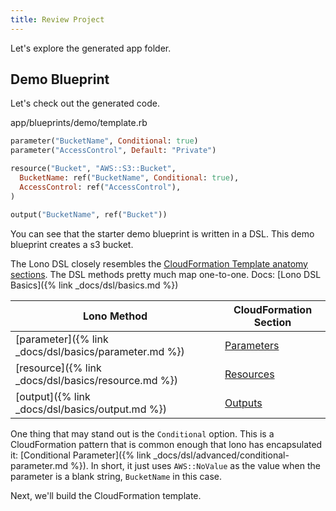 ```yaml
---
title: Review Project
---
```


Let's explore the generated app folder.

## Demo Blueprint

Let's check out the generated code.

app/blueprints/demo/template.rb

```ruby
parameter("BucketName", Conditional: true)
parameter("AccessControl", Default: "Private")

resource("Bucket", "AWS::S3::Bucket",
  BucketName: ref("BucketName", Conditional: true),
  AccessControl: ref("AccessControl"),
)

output("BucketName", ref("Bucket"))
```

You can see that the starter demo blueprint is written in a DSL.  This demo blueprint creates a s3 bucket.

The Lono DSL closely resembles the [CloudFormation Template anatomy sections](https://docs.aws.amazon.com/AWSCloudFormation/latest/UserGuide/template-anatomy.html). The DSL methods pretty much map one-to-one. Docs: [Lono DSL Basics]({% link _docs/dsl/basics.md %})

Lono Method | CloudFormation Section
---|---
[parameter]({% link _docs/dsl/basics/parameter.md %}) | [Parameters](https://docs.aws.amazon.com/AWSCloudFormation/latest/UserGuide/parameters-section-structure.html)
[resource]({% link _docs/dsl/basics/resource.md %}) | [Resources](https://docs.aws.amazon.com/AWSCloudFormation/latest/UserGuide/resources-section-structure.html)
[output]({% link _docs/dsl/basics/output.md %}) | [Outputs](https://docs.aws.amazon.com/AWSCloudFormation/latest/UserGuide/outputs-section-structure.html)

One thing that may stand out is the `Conditional` option. This is a CloudFormation pattern that is common enough that lono has encapsulated it: [Conditional Parameter]({% link _docs/dsl/advanced/conditional-parameter.md %}). In short, it just uses `AWS::NoValue` as the value when the parameter is a blank string, `BucketName` in this case.

Next, we'll build the CloudFormation template.
